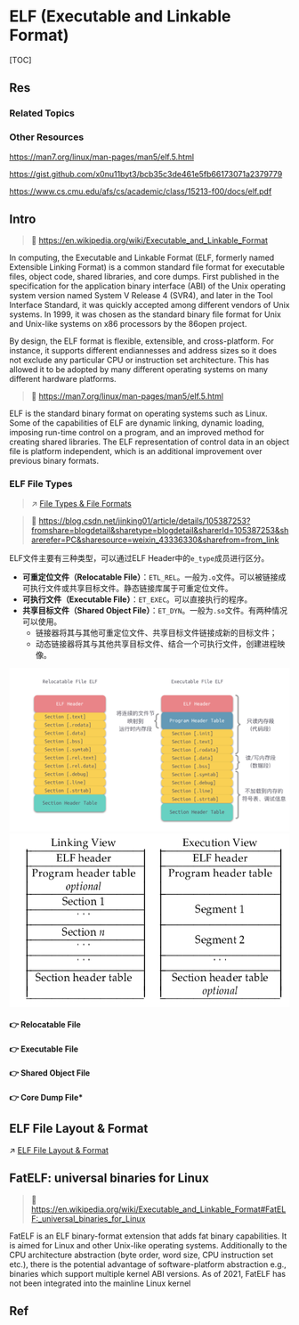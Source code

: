 # ELF (Executable and Linkable Format)

[TOC]



## Res
### Related Topics


### Other Resources
https://man7.org/linux/man-pages/man5/elf.5.html

https://gist.github.com/x0nu11byt3/bcb35c3de461e5fb66173071a2379779

https://www.cs.cmu.edu/afs/cs/academic/class/15213-f00/docs/elf.pdf



## Intro
> 🔗 https://en.wikipedia.org/wiki/Executable_and_Linkable_Format

In computing, the Executable and Linkable Format (ELF, formerly named Extensible Linking Format) is a common standard file format for executable files, object code, shared libraries, and core dumps. First published in the specification for the application binary interface (ABI) of the Unix operating system version named System V Release 4 (SVR4), and later in the Tool Interface Standard, it was quickly accepted among different vendors of Unix systems. In 1999, it was chosen as the standard binary file format for Unix and Unix-like systems on x86 processors by the 86open project.

By design, the ELF format is flexible, extensible, and cross-platform. For instance, it supports different endiannesses and address sizes so it does not exclude any particular CPU or instruction set architecture. This has allowed it to be adopted by many different operating systems on many different hardware platforms.

> 🔗 https://man7.org/linux/man-pages/man5/elf.5.html

ELF is the standard binary format on operating systems such as Linux. Some of the capabilities of ELF are dynamic linking, dynamic loading, imposing run-time control on a program, and an improved method for creating shared libraries. The ELF representation of control data in an object file is platform independent, which is an additional improvement over previous binary formats.


### ELF File Types
> ↗ [File Types & File Formats](../../../../../../../👷🏾‍♂️%20Computer%20(Host)%20System/Operating%20System%20&%20OS%20Kernel%20(Theory%20Part)/OS%20IO%20System/IO%20Generality%20(via%20Abstraction)/File%20&%20File%20System/File%20Types%20&%20File%20Formats.md)

> 🔗 https://blog.csdn.net/jinking01/article/details/105387253?fromshare=blogdetail&sharetype=blogdetail&sharerId=105387253&sharerefer=PC&sharesource=weixin_43336330&sharefrom=from_link

ELF文件主要有三种类型，可以通过ELF Header中的`e_type`成员进行区分。
- **可重定位文件（Relocatable File）**：`ETL_REL`。一般为`.o`文件。可以被链接成可执行文件或共享目标文件。静态链接库属于可重定位文件。
- **可执行文件（Executable File）**：`ET_EXEC`。可以直接执行的程序。
- **共享目标文件（Shared Object File）**：`ET_DYN`。一般为`.so`文件。有两种情况可以使用。
    - 链接器将其与其他可重定位文件、共享目标文件链接成新的目标文件；
    - 动态链接器将其与其他共享目标文件、结合一个可执行文件，创建进程映像。

![](../../../../../../../../../Assets/Pics/Pasted%20image%2020250329112820.png)
![](../../../../../../../../../Assets/Pics/Screenshot%202025-03-29%20at%2013.06.55.png)

#### 👉 Relocatable File
#### 👉 Executable File
#### 👉 Shared Object File
#### 👉 Core Dump File\*



## ELF File Layout & Format
↗ [ELF File Layout & Format](ELF%20File%20Layout%20&%20Format.md)



## FatELF: universal binaries for Linux
> 🔗 https://en.wikipedia.org/wiki/Executable_and_Linkable_Format#FatELF:_universal_binaries_for_Linux

FatELF is an ELF binary-format extension that adds fat binary capabilities. It is aimed for Linux and other Unix-like operating systems. Additionally to the CPU architecture abstraction (byte order, word size, CPU instruction set etc.), there is the potential advantage of software-platform abstraction e.g., binaries which support multiple kernel ABI versions. As of 2021, FatELF has not been integrated into the mainline Linux kernel



## Ref

